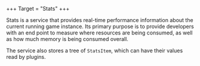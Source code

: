 +++
Target = "Stats"
+++

Stats is a service that provides real-time performance information about the current running game instance. Its primary purpose is to provide developers with an end point to measure where resources are being consumed, as well as how much memory is being consumed overall.The service also stores a tree of `StatsItem`, which can have their values read by plugins.